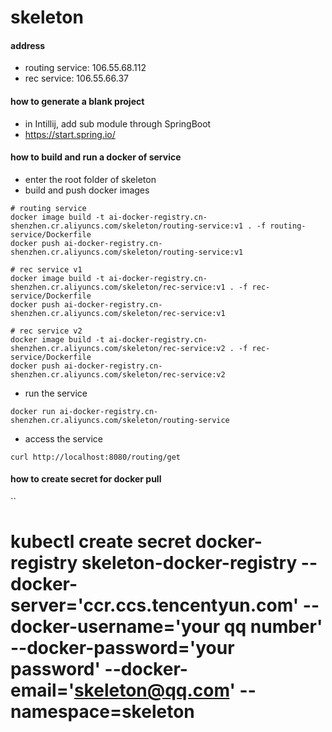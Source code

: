 # skeleton

#### address
- routing service: 106.55.68.112
- rec service: 106.55.66.37
#### how to generate a blank project
- in Intillij, add sub module through SpringBoot
- https://start.spring.io/  

####  how to build and run a docker of service
- enter the root folder of skeleton
- build and push docker images
```
# routing service
docker image build -t ai-docker-registry.cn-shenzhen.cr.aliyuncs.com/skeleton/routing-service:v1 . -f routing-service/Dockerfile
docker push ai-docker-registry.cn-shenzhen.cr.aliyuncs.com/skeleton/routing-service:v1 

# rec service v1
docker image build -t ai-docker-registry.cn-shenzhen.cr.aliyuncs.com/skeleton/rec-service:v1 . -f rec-service/Dockerfile
docker push ai-docker-registry.cn-shenzhen.cr.aliyuncs.com/skeleton/rec-service:v1 

# rec service v2
docker image build -t ai-docker-registry.cn-shenzhen.cr.aliyuncs.com/skeleton/rec-service:v2 . -f rec-service/Dockerfile
docker push ai-docker-registry.cn-shenzhen.cr.aliyuncs.com/skeleton/rec-service:v2
```
- run the service
```
docker run ai-docker-registry.cn-shenzhen.cr.aliyuncs.com/skeleton/routing-service
```
- access the service
```
curl http://localhost:8080/routing/get
```

#### how to create secret for docker pull
``
# kubectl create secret docker-registry skeleton-docker-registry --docker-server='ccr.ccs.tencentyun.com' --docker-username='your qq number' --docker-password='your password' --docker-email='skeleton@qq.com' --namespace=skeleton
```

